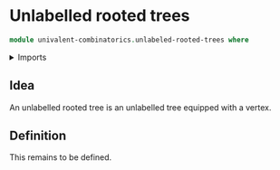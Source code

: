 # Unlabelled rooted trees

```agda
module univalent-combinatorics.unlabeled-rooted-trees where
```

<details><summary>Imports</summary>

```agda

```

</details>

## Idea

An unlabelled rooted tree is an unlabelled tree equipped with a vertex.

## Definition

This remains to be defined.
